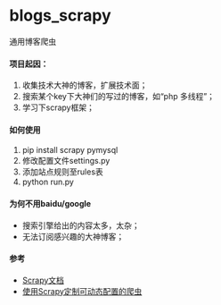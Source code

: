 # blogs_scrapy
通用博客爬虫

#### 项目起因：
1. 收集技术大神的博客，扩展技术面；
2. 搜索某个key下大神们的写过的博客，如“php 多线程”；
3. 学习下scrapy框架；

#### 如何使用
1. pip install scrapy pymysql 
2. 修改配置文件settings.py
3. 添加站点规则至rules表
4. python run.py


#### 为何不用baidu/google
- 搜索引擎给出的内容太多，太杂；
- 无法订阅感兴趣的大神博客；


#### 参考
- [Scrapy文档](http://scrapy-chs.readthedocs.org/zh_CN/latest/index.html)
- [使用Scrapy定制可动态配置的爬虫](http://www.tuicool.com/articles/77BZfuf)

